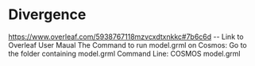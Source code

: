 # Divergence

https://www.overleaf.com/5938767118mzvcxdtxnkkc#7b6c6d -- Link to Overleaf User Maual
The Command to run model.grml on Cosmos:
Go to the folder containing model.grml
Command Line: COSMOS model.grml 
